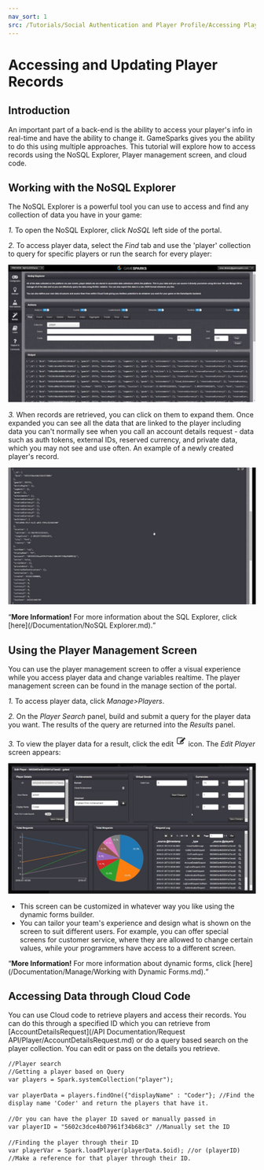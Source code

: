 ```yaml
---
nav_sort: 1
src: /Tutorials/Social Authentication and Player Profile/Accessing Player records.md
---
```


# Accessing and Updating Player Records

## Introduction

An important part of a back-end is the ability to access your player's info in real-time and have the ability to change it. GameSparks gives you the ability to do this using multiple approaches. This tutorial will explore how to access records using the NoSQL Explorer, Player management screen, and cloud code.  

## Working with the NoSQL Explorer

The NoSQL Explorer is a powerful tool you can use to access and find any collection of data you have in your game:

*1.* To open the NoSQL Explorer, click *NoSQL* left side of the portal.

*2.* To access player data, select the *Find* tab and use the 'player' collection to query for specific players or run the search for every player:

![](img/PlayerRecords/1.jpg)


*3.* When records are retrieved, you can click on them to expand them. Once expanded you can see all the data that are linked to the player including data you can't normally see when you call an account details request - data such as auth tokens, external IDs, reserved currency, and private data, which you may not see and use often. An example of a newly created player's record.

![](img/PlayerRecords/2.jpg)

<q>**More Information!** For more information about the SQL Explorer, click [here](/Documentation/NoSQL Explorer.md).</q>

## Using the Player Management Screen

You can use the player management screen to offer a visual experience while you access player data and change variables realtime. The player management screen can be found in the manage section of the portal.

*1.* To access player data, click *Manage>Players*.

*2.* On the *Player Search* panel, build and submit a query for the player data you want. The results of the query are returned into the *Results* panel.

*3.* To view the player data for a result, click the edit ![](/img/fa/edit.png) icon. The *Edit Player* screen appears:

![](img/PlayerRecords/3.jpg)

* This screen can be customized in whatever way you like using the dynamic forms builder.
* You can tailor your team's experience and design what is shown on the screen to suit different users. For example, you can offer special screens for customer service, where they are allowed to change certain values, while your programmers have access to a different screen.

<q>**More Information!** For more information about dynamic forms, click [here](/Documentation/Manage/Working with Dynamic Forms.md).</q>

## Accessing Data through Cloud Code

You can use Cloud code to retrieve players and access their records. You can do this through a specified ID which you can retrieve from [AccountDetailsRequest](/API Documentation/Request API/Player/AccountDetailsRequest.md) or do a query based search on the player collection. You can edit or pass on the details you retrieve.

```
//Player search
//Getting a player based on Query
var players = Spark.systemCollection("player");

var playerData = players.findOne({"displayName" : "Coder"}; //Find the display name 'Coder' and return the players that have it.

//Or you can have the player ID saved or manually passed in
var playerID = "5602c3dce4b07961f34b68c3" //Manually set the ID

//Finding the player through their ID
var playerVar = Spark.loadPlayer(playerData.$oid); //or (playerID) //Make a reference for that player through their ID.
```
